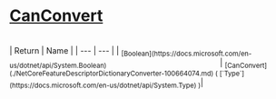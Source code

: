 # [CanConvert](./NetCoreFeatureDescriptorDictionaryConverter-100664074.md)


<br>
| Return | Name | 
| --- | --- | 
| <sub>[Boolean](https://docs.microsoft.com/en-us/dotnet/api/System.Boolean)</sub><img width=200/>| <sub>[CanConvert](./NetCoreFeatureDescriptorDictionaryConverter-100664074.md) ( [`Type`](https://docs.microsoft.com/en-us/dotnet/api/System.Type) )</sub>| <br>


